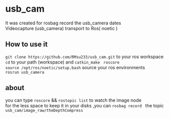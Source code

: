# usb_cam
It was created for rosbag record the usb_camera dates  
Videocapture (usb_camera) transport to  Ros( noetic )  
## How to use it   
`git clone https://github.com/RMsu233/usb_cam.git` to your ros workspace   
`cd` to your path (workspace) and `catkin_make `
`roscore`   
`source /opt/ros/noetic/setup.bash` source your ros environments   
`rosrun usb_camera`   
## about 
you can type `roscore` && `rostopic list` to watch the image node   
for the less space to keep it in your disks ,you can `rosbag record ` the topic `usb_cam/image_raw/theDepthCompress`
